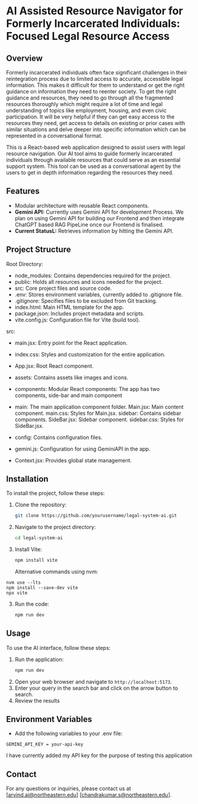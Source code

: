 # AI Assisted Resource Navigator for Formerly Incarcerated Individuals: Focused Legal Resource Access

## Overview
Formerly incarcerated individuals often face significant challenges in their reintegration
process due to limited access to accurate, accessible legal information. This makes it
difficult for them to understand or get the right guidance on information they need to
reenter society. To get the right guidance and resources, they need to go through all the
fragmented resources thoroughly which might require a lot of time and legal understanding
of topics like employment, housing, and even civic participation. It will be very helpful if
they can get easy access to the resources they need, get access to details on existing or
prior cases with similar situations and delve deeper into specific information which can be
represented in a conversational format.

This is a React-based web application designed to assist users with legal resource navigation. Our AI tool aims to guide formerly incarcerated individuals through available resources that could serve as an essential support system. This tool can
be used as a conversational agent by the users to get in depth information regarding the resources they need.

## Features


- Modular architecture with reusable React components.
- **Gemini API:** Currently uses Gemini API for development Process. We plan on using Gemini API for building our Frontend and then integrate ChatGPT based RAG PipeLine once our Frontend is finalised.
- **Current StatusL:** Retrieves information by hitting the Gemini API.

## Project Structure

Root Directory:

- node_modules: Contains dependencies required for the project.
- public: Holds all resources and icons needed for the project.
- src: Core project files and source code.
- .env: Stores environment variables, currently added to .gitignore file.
- .gitignore: Specifies files to be excluded from Git tracking.
- index.html: Main HTML template for the app.
- package.json: Includes project metadata and scripts.
- vite.config.js: Configuration file for Vite (build tool).

src:

- main.jsx: Entry point for the React application. 
- index.css: Styles and customization for the entire application.
- App.jsx: Root React component.

- assets: Contains assets like images and icons.
- components: Modular React components: The app has two components, side-bar and main component
- main: The main application component folder.
Main.jsx: Main content component.
main.css: Styles for Main.jsx.
sidebar: Contains sidebar components.
SideBar.jsx: Sidebar component.
sidebar.css: Styles for SideBar.jsx.


- config: Contains configuration files.
- gemini.js: Configuration for using GeminiAPI in the app.
- Context.jsx: Provides global state management.

## Installation
To install the project, follow these steps:

1. Clone the repository:
    ```bash
    git clone https://github.com/yourusername/legal-system-ai.git
    ```
2. Navigate to the project directory:
    ```bash
    cd legal-system-ai
    ```
3. Install Vite:
    ```bash
    npm install vite
    ```

    Alternative commands using nvm:
 ```nvm install --lts
nvm use --lts
npm install --save-dev vite
npx vite
```
3. Run the code:
    ```bash
    npm run dev
    ```

## Usage
To use the AI interface, follow these steps:

1. Run the application:
    ```bash
    npm run dev
    ```
2. Open your web browser and navigate to `http://localhost:5173`.
3. Enter your query in the search bar and click on the arrow button to search.
4. Review the results

## Environment Variables
- Add the following variables to your .env file:
```
GEMINI_API_KEY = your-api-key
```
I have currently added my API key for the purpose of testing this application

## Contact
For any questions or inquiries, please contact us at [arvind.ai@northeastern.edu] [chandrakumar.s@northeastern.edu].

